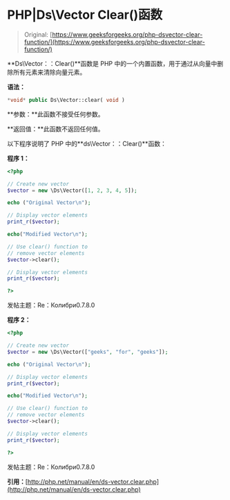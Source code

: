 # PHP|Ds\Vector Clear()函数

> Original: [https://www.geeksforgeeks.org/php-dsvector-clear-function/](https://www.geeksforgeeks.org/php-dsvector-clear-function/)

**Ds\Vector：：Clear()**函数是 PHP 中的一个内置函数，用于通过从向量中删除所有元素来清除向量元素。

**语法：**

```php
*void* public Ds\Vector::clear( void )
```

**参数：**此函数不接受任何参数。

**返回值：**此函数不返回任何值。

以下程序说明了 PHP 中的**ds\Vector：：Clear()**函数：

**程序 1：**

```php
<?php

// Create new vector
$vector = new \Ds\Vector([1, 2, 3, 4, 5]);

echo ("Original Vector\n");

// Display vector elements
print_r($vector);

echo("Modified Vector\n");

// Use clear() function to 
// remove vector elements
$vector->clear();

// Display vector elements
print_r($vector);

?> 
```

发帖主题：Re：Колибри0.7.8.0

**程序 2：**

```php
<?php

// Create new vector
$vector = new \Ds\Vector(["geeks", "for", "geeks"]);

echo ("Original Vector\n");

// Display vector elements
print_r($vector);

echo("Modified Vector\n");

// Use clear() function to 
// remove vector elements
$vector->clear();

// Display vector elements
print_r($vector);

?> 
```

发帖主题：Re：Колибри0.7.8.0

**引用：**[http://php.net/manual/en/ds-vector.clear.php](http://php.net/manual/en/ds-vector.clear.php)